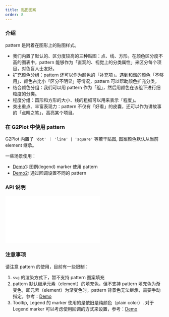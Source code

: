 ```yaml
---
title: 贴图图案
order: 8
---
```


### 介绍

pattern 是附着在图形上的贴图样式。
- 我们内置了默认的、区分度较高的三种贴图：点、线、方形。在颜色区分度不高的图表中，pattern 能够作为「直观的、视觉上的分类属性」来区分每个项目，对色盲人士友好。
- 扩充颜色分组：pattern 还可以作为颜色的「补充项」。遇到和谐的颜色「不够用」、颜色占比小「区分不明显」等情况，pattern 可以帮助颜色扩充分类。
- 结合颜色分组：我们可以用 pattern 作为「组」，然后用颜色在该组下进行细粒度的分类。
- 程度分组：圆形和方形的大小、线的粗细可以用来表示「程度」。
- 突出重点、丰富表现力：pattern 不仅有「好看」的皮囊，还可以作为讲故事的「点睛之笔」，高亮某个项目。

### 在 G2Plot 中使用 pattern

G2Plot 内置了 `'dot' ｜ 'line' | 'square'` 等若干贴图, 图案颜色默认从当前 element 继承。

<playground path="plugin/pattern/demo/pie-pattern.ts" rid="pie-pattern"></playground>

一些场景使用：

- [Demo1](/zh/examples/plugin/pattern#legend-marker-with-pattern): 图例(legend) marker 使用 pattern
- [Demo2](/zh/examples/plugin/pattern#bar-pattern): 通过回调设置不同的 pattern


<!-- 补充 案例说明 和 案例 -->

### API 说明

<embed src="@/docs/common/pattern.zh.md"></embed>

### 注意事项

请注意 pattern 的使用，目前有一些限制：

1. `svg` 的渲染方式下，暂不支持 pattern 图案填充
2. pattern 默认继承元素（element）的填充色，但不支持 pattern 填充色为渐变色，即元素（element）为渐变色时，pattern 背景色无法继承，需要手动指定。参考：[Demo](/zh/examples/tiny/tiny-area#pattern)
3. Tooltip, Legend 的 marker 使用的是依旧是纯颜色（plain color）. 对于 Legend marker 可以考虑使用回调的方式来设置，参考：[Demo](/zh/examples/plugin/pattern#pie-pattern-callback)

